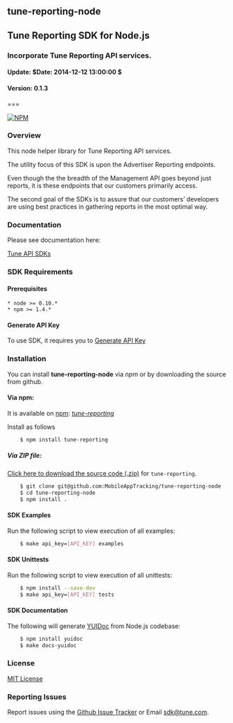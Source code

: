 <h2>tune-reporting-node</h2>
<h2>Tune Reporting SDK for Node.js</h2>
<h3>Incorporate Tune Reporting API services.</h3>
<h4>Update:  $Date: 2014-12-12 13:00:00 $</h4>
<h4>Version: 0.1.3</h4>
===

[![NPM](https://nodei.co/npm/tune-reporting.png?downloads=true&stars=true)](https://nodei.co/npm/tune-reporting/)

### Overview

This node helper library for Tune Reporting API services.

The utility focus of this SDK is upon the Advertiser Reporting endpoints.

Even though the the breadth of the Management API goes beyond just reports, it is these endpoints that our customers primarily access.

The second goal of the SDKs is to assure that our customers’ developers are using best practices in gathering reports in the most optimal way.

### Documentation

Please see documentation here:

[Tune API SDKs](https://developers.mobileapptracking.com/tune-reporting-sdks/)

<a name="sdk_requirements"></a>
### SDK Requirements

<a name="sdk_prerequisites"></a>
#### Prerequisites

    * node >= 0.10.*
    * npm >= 1.4.*

<a name="generate_api_key"></a>
#### Generate API Key

To use SDK, it requires you to [Generate API Key](http://developers.mobileapptracking.com/generate-api-key/)

<a name="sdk_installation"></a>
### Installation

You can install **tune-reporting-node** via *npm* or by downloading the source from github.

<a name="sdk_installation_npm"></a>
#### Via npm:
It is available on [npm](https://www.npmjs.com/): [*tune-reporting*](https://www.npmjs.com/package/tune-reporting)

Install as follows

```bash
    $ npm install tune-reporting
```

<a name="sdk_installation_zip"></a>
##### Via ZIP file:

[Click here to download the source code
(.zip)](https://github.com/MobileAppTracking/tune-reporting-node/archive/master.zip) for `tune-reporting`.

```bash
    $ git clone git@github.com:MobileAppTracking/tune-reporting-node
    $ cd tune-reporting-node
    $ npm install .
```


<a name="sdk_examples"></a>
#### SDK Examples

Run the following script to view execution of all examples:

```bash
    $ make api_key=[API_KEY] examples
```

<a name="sdk_unittests"></a>
#### SDK Unittests

Run the following script to view execution of all unittests:

```bash
    $ npm install --save-dev
    $ make api_key=[API_KEY] tests
```

<a name="sdk_documentation"></a>
#### SDK Documentation

The following will generate [YUIDoc](http://yui.github.io/yuidoc/) from Node.js codebase:

```bash
    $ npm install yuidoc
    $ make docs-yuidoc
```

<a name="license"></a>
### License

[MIT License](http://opensource.org/licenses/MIT)

<a name="sdk_reporting_issues"></a>
### Reporting Issues

Report issues using the [Github Issue Tracker](https://github.com/MobileAppTracking/tune-reporting-node/issues) or Email [sdk@tune.com](mailto:sdk@tune.com).

